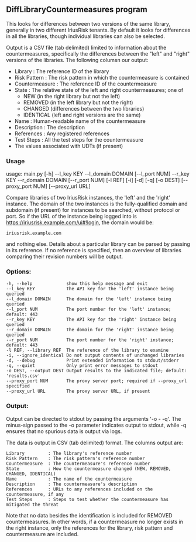 ## DiffLibraryCountermeasures program

This looks for differences between two versions of the same library, generally
in two different IriusRisk tenants. By default it looks for differences in all
the libraries, though individual libraries can also be selected.

Output is a CSV file (tab delimited) limited to information about the countermeasures,
specifically the differences between the "left" and "right" versions of the libraries. 
The following columsn our output:

* Library : The reference ID of the library
* Risk Pattern : The risk pattern in which the countermeasure is contained
* Countermeasure : The reference ID of the countermeasure
* State : The relative state of the left and right countermeasures; one of
    * NEW (in the right library but not the left)
    * REMOVED (in the left library but not the right)
    * CHANGED (differences between the two libraries)
    * IDENTICAL (left and right versions are the same) 
* Name : Human-readable name of the countermeasure
* Description : The description
* References : Any registered references
* Test Steps : All the test steps for the countermeasure
* The values associated with UDTs (if present)

### Usage

usage: main.py [-h] --l_key KEY --l_domain DOMAIN [--l_port NUM] --r_key KEY
               --r_domain DOMAIN [--r_port NUM] [-l REF] [-i] [-d] [-q]
               [-o DEST] [--proxy_port NUM] [--proxy_url URL]

Compare libraries of two IriusRisk instances, the 'left' and the 'right' instance. The
domain of the two instances is the fully-qualified domain and subdomain (if present) for 
instances to be searched, without protocol or port. So if the URL of the instance being
logged into is https://iriusrisk.example.com/ui#!login, the domain would be:

    iriusrisk.example.com

and nothing else. Details about a particular library can be parsed by passing in its 
reference. If no reference is specified, then an overview of libraries comparing their 
revision numbers will be output.

### Options:
    -h, --help             show this help message and exit
    --l_key KEY            The API key for the 'left' instance being queried
    --l_domain DOMAIN      The domain for the 'left' instance being queried
    --l_port NUM           The port number for the 'left' instance; default: 443
    --r_key KEY            The API key for the 'right' instance being queried
    --r_domain DOMAIN      The domain for the 'right' instance being queried
    --r_port NUM           The port number for the 'right' instance; default: 443
    -l REF, --library REF  The reference of the library to examine
    -i, --ignore_identical Do not output contents of unchanged libraries
    -d, --debug            Print extended information to stdout/stderr
    -q, --quiet            Only print error messages to stdout
    -o DEST, --output DEST Output results to the indicated file; default: 'results.csv'
    --proxy_port NUM       The proxy server port; required if --proxy_url specified
    --proxy_url URL        The proxy server URL, if present

### Output:
Output can be directed to stdout by passing the arguments '-o - -q'. The minus-sign 
passed to the -o parameter indicates output to stdout, while -q ensures that no 
spurious data is output via logs.

The data is output in CSV (tab delimited) format. The columns output are:

    Library         : The library's reference number
    Risk Pattern    : The risk pattern's reference number
    Countermeasure  : The countermeasure's reference number
    State           : How the countermeasure changed (NEW, REMOVED, CHANGED, IDENTICAL)
    Name            : The name of the countermeasure
    Description     : The countermeasure's description
    References      : URLs to any references included on the countermeasure, if any
    Test Steps      : Steps to test whether the countermeasure has mitigated the threat

Note that no data besides the identification is included for REMOVED countermeasures. In
other words, if a countermeasure no longer exists in the right instance, only the references
for the library, risk pattern and countermeasure are included.
